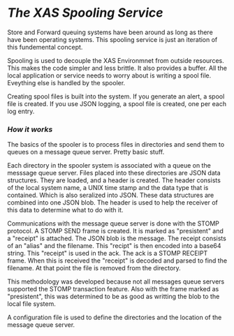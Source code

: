 ﻿# ***The XAS Spooling Service***

Store and Forward queuing systems have been around as long as there have been 
operating systems. This spooling service is just an iteration of this fundemental
concept.

Spooling is used to decouple the XAS Environmnet from outside resources. This 
makes the code simpler and less brittle. It also provides a buffer. All the
local application or service  needs to worry about is writing a spool file. 
Eveything else is handled by the spooler.

Creating spool files is built into the system. If you generate an alert, a
spool file is created. If you use JSON logging, a spool file is created, one
per each log entry.

### ***How it works***

The basics of the spooler is to process files in directories and send them to 
queues on a message queue server. Pretty basic stuff.

Each directory in the spooler system is associated with a queue on the messsage
queue server. Files placed into these directories are JSON data structures. They
are loaded, and a header is created. The header consists of the local 
system name, a UNIX time stamp and the data type that is contained. Which is 
also seralized into JSON. These data structures are combined into one JSON blob.
The header is used to help the receiver of this data to determine what to do 
with it.

Communications with the message queue server is done with the STOMP protocol. A
STOMP SEND frame is created. It is marked as "presistent" and a "receipt" is 
attached. The JSON blob is the message. The receipt consists of an "alias" 
and the filename. This "recipt" is then encoded into a base64 string. This 
"receipt" is used in the ack. The ack is a STOMP RECEIPT frame. When this is
received the "receipt" is decoded and parsed to find the filename. At that 
point the file is removed from the directory. 

This methodology was developed because not all messages queue servers 
supported the STOMP transaction feature. Also with the frame marked as 
"presistent", this was determined to be as good as writting the blob to 
the local file system.

A configuration file is used to define the directories and the location of the
message queue server. 
